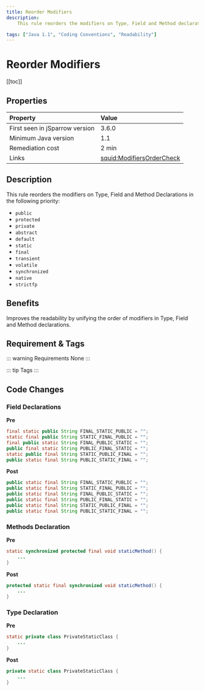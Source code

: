 ```yaml
---
title: Reorder Modifiers
description:
    This rule reorders the modifiers on Type, Field and Method declarations.

tags: ["Java 1.1", "Coding Conventions", "Readability"]
---
```


# Reorder Modifiers

[[toc]]

## Properties

| Property                        | Value |
|:------------------------------- |:----- |
| First seen in jSparrow version  | 3.6.0 |
| Minimum Java version            | 1.1   |
| Remediation cost                | 2 min |
| Links                           | [squid:ModifiersOrderCheck](https://sonarcloud.io/organizations/default/rules?languages=java&open=squid%3AModifiersOrderCheck&q=ModifiersOrderCheck) |

## Description

This rule reorders the modifiers on Type, Field and Method Declarations in the following priority: 

* ```public```
* ```protected```
* ```private```
* ```abstract```
* ```default```
* ```static```
* ```final```
* ```transient```
* ```volatile```
* ```synchronized```
* ```native```
* ```strictfp```

## Benefits

Improves the readability by unifying the order of modifiers in Type, Field and Method declarations. 

## Requirement & Tags

::: warning Requirements
None
:::

::: tip Tags
<TagLinks />
:::

## Code Changes

### Field Declarations 
__Pre__
```java
final static public String FINAL_STATIC_PUBLIC = "";  
static final public String STATIC_FINAL_PUBLIC = "";  
final public static String FINAL_PUBLIC_STATIC = "";  
public final static String PUBLIC_FINAL_STATIC = "";  
static public final String STATIC_PUBLIC_FINAL = "";  
public static final String PUBLIC_STATIC_FINAL = "";  
```
__Post__
```java
public static final String FINAL_STATIC_PUBLIC = "";
public static final String STATIC_FINAL_PUBLIC = "";
public static final String FINAL_PUBLIC_STATIC = "";
public static final String PUBLIC_FINAL_STATIC = "";
public static final String STATIC_PUBLIC_FINAL = "";
public static final String PUBLIC_STATIC_FINAL = "";
```

### Methods Declaration
__Pre__
```java
static synchronized protected final void staticMethod() {
    ...
}
```
__Post__
```java
protected static final synchronized void staticMethod() {
    ...
}
```

### Type Declaration 
__Pre__
```java
static private class PrivateStaticClass {
    ...
} 
```
__Post__
```java
private static class PrivateStaticClass {
    ...
} 
```

